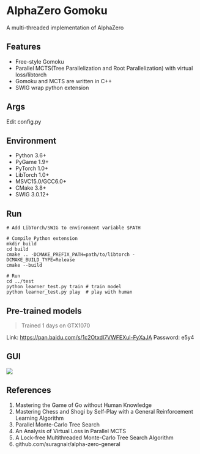# AlphaZero Gomoku
A multi-threaded implementation of AlphaZero

## Features
* Free-style Gomoku
* Parallel MCTS(Tree Parallelization and Root Parallelization) with virtual loss/libtorch
* Gomoku and MCTS are written in C++
* SWIG wrap python extension

## Args
Edit config.py

## Environment

* Python 3.6+
* PyGame 1.9+
* PyTorch 1.0+
* LibTorch 1.0+
* MSVC15.0/GCC6.0+
* CMake 3.8+
* SWIG 3.0.12+

## Run
```
# Add LibTorch/SWIG to environment variable $PATH

# Compile Python extension
mkdir build
cd build
cmake .. -DCMAKE_PREFIX_PATH=path/to/libtorch -DCMAKE_BUILD_TYPE=Release
cmake --build

# Run
cd ../test
python learner_test.py train # train model
python learner_test.py play  # play with human
```

## Pre-trained models
> Trained 1 days on GTX1070

Link: https://pan.baidu.com/s/1c2Otxdl7VWFEXul-FyXaJA Password: e5y4

## GUI
![](https://github.com/hijkzzz/alpha-zero-gomoku/blob/master/assets/gomoku_gui.png)

## References
1. Mastering the Game of Go without Human Knowledge
2. Mastering Chess and Shogi by Self-Play with a General Reinforcement Learning Algorithm
3. Parallel Monte-Carlo Tree Search
4. An Analysis of Virtual Loss in Parallel MCTS
5. A Lock-free Multithreaded Monte-Carlo Tree Search Algorithm
6. github.com/suragnair/alpha-zero-general

